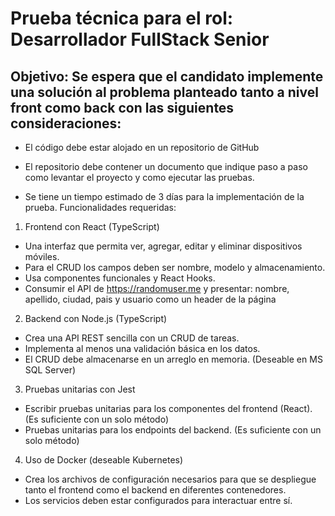 # Prueba técnica para el rol: Desarrollador FullStack Senior

## Objetivo: Se espera que el candidato implemente una solución al problema planteado tanto a nivel front como back con las siguientes consideraciones:

- El código debe estar alojado en un repositorio de GitHub

- El repositorio debe contener un documento que indique paso a paso como levantar el
proyecto y como ejecutar las pruebas.

- Se tiene un tiempo estimado de 3 días para la implementación de la prueba.
Funcionalidades requeridas:

1. Frontend con React (TypeScript)

- Una interfaz que permita ver, agregar, editar y eliminar dispositivos móviles.
- Para el CRUD los campos deben ser nombre, modelo y almacenamiento.
- Usa componentes funcionales y React Hooks.
- Consumir el API de https://randomuser.me y presentar: nombre, apellido, ciudad, pais y usuario como un header de la página

2. Backend con Node.js (TypeScript)

- Crea una API REST sencilla con un CRUD de tareas.
- Implementa al menos una validación básica en los datos.
- El CRUD debe almacenarse en un arreglo en memoria. (Deseable en MS SQL Server)

3. Pruebas unitarias con Jest

- Escribir pruebas unitarias para los componentes del frontend (React). (Es suficiente con un solo método)
- Pruebas unitarias para los endpoints del backend. (Es suficiente con un solo método)

4. Uso de Docker (deseable Kubernetes)
- Crea los archivos de configuración necesarios para que se despliegue tanto el frontend como el backend en diferentes contenedores.
- Los servicios deben estar configurados para interactuar entre sí.